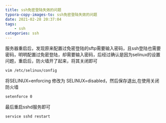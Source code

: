 ```yaml
---
title: ssh免密登陆失效的问题
typora-copy-images-to: ssh免密登陆失效的问题
date: 2021-02-28 20:37:04
tags:
    - ssh
categories: ssh
---
```


服务器重启后，发现原来配置过免密登陆的sftp需要输入密码，且ssh登陆也需要密码，明明配置过免密登陆，却需要输入密码，后经过确认是因为selinux的设置问题，重启后，防火墙开了起来，将其关闭即可

```bash
vim /etc/selinux/config
```
将SELINUX=enforcing 修改为 SELINUX=disabled，然后保存退出,在使用关闭防火墙
```bash
setenforce 0
```
最后重启sshd服务即可
```bash
service sshd restart 
```
